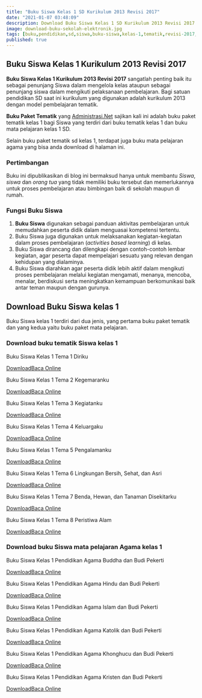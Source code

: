 ```yaml
---
title: "Buku Siswa Kelas 1 SD Kurikulum 2013 Revisi 2017"
date: "2021-01-07 03:48:09"
description: Download Buku Siswa Kelas 1 SD Kurikulum 2013 Revisi 2017 sebagai panduan penggunaan buku siswa, penunjang bagi Siswa dalam melaksanakan pembelajaran dikelas.
image: download-buku-sekolah-elektronik.jpg
tags: [buku,pendidikan,sd,siswa,buku-siswa,kelas-1,tematik,revisi-2017,download]
published: true
---
```


## Buku Siswa Kelas 1 Kurikulum 2013 Revisi 2017
**Buku Siswa Kelas 1 Kurikulum 2013 Revisi 2017** sangatlah penting baik itu sebagai penunjang Siswa dalam mengelola kelas ataupun sebagai penunjang siswa dalam mengikuti pelaksanaan pembelajaran. Bagi satuan pendidikan SD saat ini kurikulum yang digunakan adalah kurikulum 2013 dengan model pembelajaran tematik.

**Buku Paket Tematik** yang [Administrasi.Net](/ "Administrasi.Net") sajikan kali ini adalah buku paket tematik kelas 1 bagi Siswa yang terdiri dari buku tematik kelas 1 dan buku mata pelajaran kelas 1 SD.

Selain buku paket tematik sd kelas 1, terdapat juga buku mata pelajaran agama yang bisa anda download di halaman ini.

### Pertimbangan
Buku ini dipublikasikan di blog ini bermaksud hanya untuk membantu _Siswa_, _siswa_ dan _orang tua_ yang tidak memiliki buku tersebut dan memerlukannya untuk proses pembelajaran atau bimbingan baik di sekolah maupun di rumah.

### Fungsi Buku Siswa
1. **Buku Siswa** digunakan sebagai panduan aktivitas pembelajaran untuk memudahkan peserta didik dalam menguasai kompetensi tertentu.
2. Buku Siswa juga digunakan untuk melaksanakan kegiatan-kegiatan dalam proses pembelajaran (*activities based learning*) di kelas.
3. Buku Siswa dirancang dan dilengkapi dengan contoh-contoh lembar kegiatan, agar peserta dapat mempelajari sesuatu yang relevan dengan kehidupan yang dialaminya.
4. Buku Siswa diarahkan agar peserta didik lebih aktif dalam mengikuti proses pembelajaran melalui kegiatan mengamati, menanya, mencoba, menalar, berdiskusi serta meningkatkan kemampuan berkomunikasi baik antar teman maupun dengan gurunya.


## Download Buku Siswa kelas 1
Buku Siswa kelas 1 terdiri dari dua jenis, yang pertama buku paket tematik dan yang kedua yaitu buku paket mata pelajaran.

### Download buku tematik Siswa kelas 1
Buku Siswa Kelas 1 Tema 1 Diriku
<p class="center"><a class="button download" href="https://docs.google.com/uc?export=download&id=1p1tH1EUo02jB0dmo69b2GdffgcJSXyV1"  target="_blank" title="Download Buku Siswa Tema 1 Diriku">Download</a><a class="button demo open-dialog" href="https://drive.google.com/file/d/1p1tH1EUo02jB0dmo69b2GdffgcJSXyV1/preview" Title="Baca Online Buku Siswa Tema 1 Diriku" >Baca Online</a></p>
Buku Siswa Kelas 1 Tema 2 Kegemaranku
<p class="center"><a class="button download" href="https://docs.google.com/uc?export=download&id=1dWaIWUYB5LG-ldzNPar2VSX_MgG8_BGF"  target="_blank" title="Download Buku Siswa Tema 2 Kegemaranku">Download</a><a class="button demo open-dialog" href="https://drive.google.com/file/d/1dWaIWUYB5LG-ldzNPar2VSX_MgG8_BGF/preview" Title="Baca Online Buku Siswa Tema 2 Kegemaranku" >Baca Online</a></p>
Buku Siswa Kelas 1 Tema 3 Kegiatanku
<p class="center"><a class="button download" href="https://docs.google.com/uc?export=download&id=1-9dzPVM8X0E85VJpHb2QReOYos8VJ7fD"  target="_blank" title="Download Buku Siswa Tema 3 Kegiatanku">Download</a><a class="button demo open-dialog" href="https://drive.google.com/file/d/1-9dzPVM8X0E85VJpHb2QReOYos8VJ7fD/preview" Title="Baca Online Buku Siswa Tema 3 Kegiatanku" >Baca Online</a></p>
Buku Siswa Kelas 1 Tema 4 Keluargaku 
<p class="center"><a class="button download" href="https://docs.google.com/uc?export=download&id=1OtXdXI0XMOMGkwzUUuejwgj7lK6pDvjO"  target="_blank" title="Download Buku Siswa Tema 4 Keluargaku ">Download</a><a class="button demo open-dialog" href="https://drive.google.com/file/d/1OtXdXI0XMOMGkwzUUuejwgj7lK6pDvjO/preview" Title="Baca Online Buku Siswa Tema 4 Keluargaku " >Baca Online</a></p>
Buku Siswa Kelas 1 Tema 5 Pengalamanku 
<p class="center"><a class="button download" href="https://docs.google.com/uc?export=download&id=1vXw4Wxu7W5KXUeASsAzkVVExljvj6jSb"  target="_blank" title="Download Buku Siswa Tema 5 Pengalamanku ">Download</a><a class="button demo open-dialog" href="https://drive.google.com/file/d/1vXw4Wxu7W5KXUeASsAzkVVExljvj6jSb/preview" Title="Baca Online Buku Siswa Tema 5 Pengalamanku " >Baca Online</a></p>
Buku Siswa Kelas 1 Tema 6 Lingkungan Bersih, Sehat, dan Asri
<p class="center"><a class="button download" href="https://docs.google.com/uc?export=download&id=1Ed-TIewQ_8YBLSK9t6ZJ7_HkgBSShJCC"  target="_blank" title="Download Buku Siswa Tema 6 Lingkungan Bersih, Sehat, dan Asri">Download</a><a class="button demo open-dialog" href="https://drive.google.com/file/d/1Ed-TIewQ_8YBLSK9t6ZJ7_HkgBSShJCC/preview" Title="Baca Online Buku Siswa Tema 6 Lingkungan Bersih, Sehat, dan Asri" >Baca Online</a></p>
Buku Siswa Kelas 1 Tema 7 Benda, Hewan, dan Tanaman Disekitarku 
<p class="center"><a class="button download" href="https://docs.google.com/uc?export=download&id=172UKSzH4MbyGLDv31DwxfPxbzQVqnopb"  target="_blank" title="Download Buku Siswa Tema 7 Benda, Hewan, dan Tanaman Disekitarku ">Download</a><a class="button demo open-dialog" href="https://drive.google.com/file/d/172UKSzH4MbyGLDv31DwxfPxbzQVqnopb/preview" Title="Baca Online Buku Siswa Tema 7 Benda, Hewan, dan Tanaman Disekitarku" >Baca Online</a></p>
Buku Siswa Kelas 1 Tema 8 Peristiwa Alam 
<p class="center"><a class="button download" href="https://docs.google.com/uc?export=download&id=1gvq6Tp5hgkUsaxQLvRSDnqVbPgu2_szm"  target="_blank" title="Download Buku Siswa Tema 8 Peristiwa Alam">Download</a><a class="button demo open-dialog" href="https://drive.google.com/file/d/1gvq6Tp5hgkUsaxQLvRSDnqVbPgu2_szm/preview" Title="Baca Online Buku Siswa Tema 8 Peristiwa Alam" >Baca Online</a></p>

### Download buku Siswa mata pelajaran Agama kelas 1
Buku Siswa Kelas 1 Pendidikan Agama Buddha dan Budi Pekerti 
<p class="center"><a class="button download" href="https://docs.google.com/uc?export=download&id=1JZSnM1zRvO7_w9QjkY9Ugah2uKe6h9vq"  target="_blank" title="Download Buku Siswa Pendidikan Agama Buddha dan Budi Pekerti">Download</a><a class="button demo open-dialog" href="https://drive.google.com/file/d/1JZSnM1zRvO7_w9QjkY9Ugah2uKe6h9vq/preview" Title="Baca Online Buku Siswa Pendidikan Agama Buddha dan Budi Pekerti" >Baca Online</a></p>
Buku Siswa Kelas 1 Pendidikan Agama Hindu dan Budi Pekerti
<p class="center"><a class="button download" href="https://docs.google.com/uc?export=download&id=1zPbA4pmxhoVrz-c17rlWmenpB2WcvCoY"  target="_blank" title="Download Buku Siswa Pendidikan Agama Hindu dan Budi Pekerti">Download</a><a class="button demo open-dialog" href="https://drive.google.com/file/d/1zPbA4pmxhoVrz-c17rlWmenpB2WcvCoY/preview" Title="Baca Online Buku Siswa Pendidikan Agama Hindu dan Budi Pekerti" >Baca Online</a></p>
Buku Siswa Kelas 1 Pendidikan Agama Islam dan Budi Pekerti 
<p class="center"><a class="button download" href="https://docs.google.com/uc?export=download&id=1wyOlES1UBzAQEPpD6XjC6l1wzHW-CszL"  target="_blank" title="Download Buku Siswa Pendidikan Agama Islam dan Budi Pekerti">Download</a><a class="button demo open-dialog" href="https://drive.google.com/file/d/1wyOlES1UBzAQEPpD6XjC6l1wzHW-CszL/preview" Title="Baca Online Buku Siswa Pendidikan Agama Islam dan Budi Pekerti" >Baca Online</a></p>
Buku Siswa Kelas 1 Pendidikan Agama Katolik dan Budi Pekerti 
<p class="center"><a class="button download" href="https://docs.google.com/uc?export=download&id=1Rezfr3wGGHa4zvImcZmqoEbI1lUW3j51"  target="_blank" title="Download Buku Siswa Pendidikan Agama Katolik dan Budi Pekerti">Download</a><a class="button demo open-dialog" href="https://drive.google.com/file/d/1Rezfr3wGGHa4zvImcZmqoEbI1lUW3j51/preview" Title="Baca Online Buku Siswa Pendidikan Agama Katolik dan Budi Pekerti" >Baca Online</a></p>
Buku Siswa Kelas 1 Pendidikan Agama Khonghucu dan Budi Pekerti 
<p class="center"><a class="button download" href="https://docs.google.com/uc?export=download&id=1mOOqX98phnfc2mQmtztviuHORF7-65sQ"  target="_blank" title="Download Buku Siswa Pendidikan Agama Khonghucu dan Budi Pekerti ">Download</a><a class="button demo open-dialog" href="https://drive.google.com/file/d/1mOOqX98phnfc2mQmtztviuHORF7-65sQ/preview" Title="Baca Online Buku Siswa Pendidikan Agama Khonghucu dan Budi Pekerti ">Baca Online</a></p>
Buku Siswa Kelas 1 Pendidikan Agama Kristen dan Budi Pekerti 
<p class="center"><a class="button download" href="https://docs.google.com/uc?export=download&id=1VS73M2-l9gdqKPG8X40jxl8iTa8qgcf6"  target="_blank" title="Download Buku Siswa Pendidikan Agama Kristen dan Budi Pekerti">Download</a><a class="button demo open-dialog" href="https://drive.google.com/file/d/1VS73M2-l9gdqKPG8X40jxl8iTa8qgcf6/preview" Title="Baca Online Pendidikan Agama Kristen dan Budi Pekerti" >Baca Online</a></p>